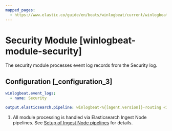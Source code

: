 ```yaml
---
mapped_pages:
  - https://www.elastic.co/guide/en/beats/winlogbeat/current/winlogbeat-module-security.html
---
```


# Security Module [winlogbeat-module-security]

The security module processes event log records from the Security log.


## Configuration [_configuration_3]

```yaml
winlogbeat.event_logs:
  - name: Security

output.elasticsearch.pipeline: winlogbeat-%{[agent.version]}-routing <1>
```

1. All module processing is handled via Elasticsearch Ingest Node pipelines. See [Setup of Ingest Node pipelines](/reference/winlogbeat/winlogbeat-modules.md#winlogbeat-modules-setup) for details.
